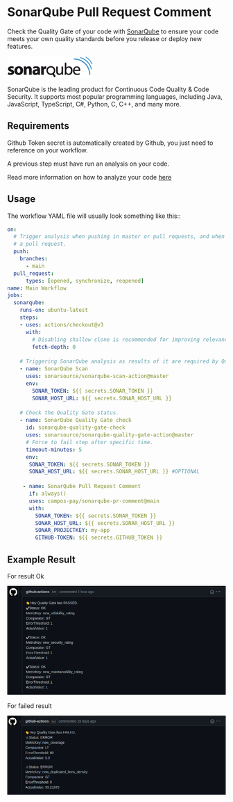 # SonarQube Pull Request Comment

Check the Quality Gate of your code with [SonarQube](https://www.sonarqube.org/) to ensure your code meets your own quality standards before you release or deploy new features.

<img src="./images/SonarQube.png">

SonarQube is the leading product for Continuous Code Quality & Code Security. It supports most popular programming languages, including Java, JavaScript, TypeScript, C#, Python, C, C++, and many more.

## Requirements
Github Token secret is automatically created by Github, you just need to reference on your workflow.

A previous step must have run an analysis on your code.

Read more information on how to analyze your code [here](https://docs.sonarqube.org/latest/analysis/github-integration/)

## Usage

The workflow YAML file will usually look something like this::

```yaml
on:
  # Trigger analysis when pushing in master or pull requests, and when creating
  # a pull request. 
  push:
    branches:
      - main
  pull_request:
      types: [opened, synchronize, reopened]
name: Main Workflow
jobs:
  sonarqube:
    runs-on: ubuntu-latest
    steps:
    - uses: actions/checkout@v3
      with:
        # Disabling shallow clone is recommended for improving relevancy of reporting.
        fetch-depth: 0

    # Triggering SonarQube analysis as results of it are required by Quality Gate check.
    - name: SonarQube Scan
      uses: sonarsource/sonarqube-scan-action@master
      env:
        SONAR_TOKEN: ${{ secrets.SONAR_TOKEN }}
        SONAR_HOST_URL: ${{ secrets.SONAR_HOST_URL }}

    # Check the Quality Gate status.
    - name: SonarQube Quality Gate check
      id: sonarqube-quality-gate-check
      uses: sonarsource/sonarqube-quality-gate-action@master
      # Force to fail step after specific time.
      timeout-minutes: 5
      env:
       SONAR_TOKEN: ${{ secrets.SONAR_TOKEN }}
       SONAR_HOST_URL: ${{ secrets.SONAR_HOST_URL }} #OPTIONAL

     - name: SonarQube Pull Request Comment
       if: always()
       uses: campos-pay/sonarqube-pr-comment@main
       with:
         SONAR_TOKEN: ${{ secrets.SONAR_TOKEN }}
         SONAR_HOST_URL: ${{ secrets.SONAR_HOST_URL }}
         SONAR_PROJECTKEY: my-app
         GITHUB-TOKEN: ${{ secrets.GITHUB_TOKEN }}

```
## Example Result
For result Ok 

<img src="./images/result-ok.png">

For failed result

<img src="./images/result-fail.png">
